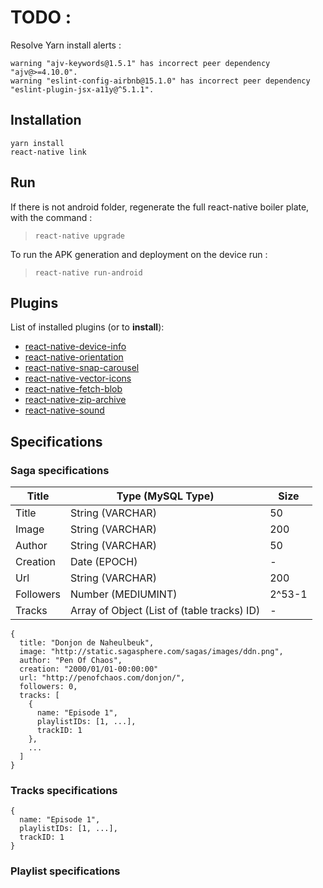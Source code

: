 # TODO :
Resolve Yarn install alerts :
```
warning "ajv-keywords@1.5.1" has incorrect peer dependency "ajv@>=4.10.0".
warning "eslint-config-airbnb@15.1.0" has incorrect peer dependency "eslint-plugin-jsx-a11y@^5.1.1".
```

## Installation
```
yarn install
react-native link
```

## Run
If there is not android folder, regenerate the full react-native boiler plate, with the command :

> ```react-native upgrade```

To run the APK generation and deployment on the device run :

> ```react-native run-android```

## Plugins
List of installed plugins (or to __install__):
* [react-native-device-info](https://github.com/rebeccahughes/react-native-device-info)
* [react-native-orientation](https://github.com/yamill/react-native-orientation)
* [react-native-snap-carousel](https://github.com/archriss/react-native-snap-carousel/)
* [react-native-vector-icons](https://github.com/oblador/react-native-vector-icons)
* [react-native-fetch-blob](https://github.com/wkh237/react-native-fetch-blob)
* [react-native-zip-archive](https://github.com/mockingbot/react-native-zip-archive)
* [react-native-sound](https://github.com/zmxv/react-native-sound/wiki/Installation)

## Specifications
### Saga specifications
| Title | Type (MySQL Type) | Size |
|---|---|---|
| Title | String (VARCHAR) | 50 |
| Image  | String (VARCHAR) | 200 |
| Author  | String (VARCHAR) | 50 |
| Creation | Date (EPOCH) | - |
| Url | String (VARCHAR) | 200 |
| Followers | Number (MEDIUMINT)| 2^53-1 |
| Tracks | Array of Object (List of (table tracks) ID) | - |

```
{
  title: "Donjon de Naheulbeuk",
  image: "http://static.sagasphere.com/sagas/images/ddn.png",
  author: "Pen Of Chaos",
  creation: "2000/01/01-00:00:00"
  url: "http://penofchaos.com/donjon/",
  followers: 0,
  tracks: [
    {
      name: "Episode 1",
      playlistIDs: [1, ...],
      trackID: 1
    },
    ...
  ]
}
```

### Tracks specifications
```
{
  name: "Episode 1",
  playlistIDs: [1, ...],
  trackID: 1
}
```

### Playlist specifications
```

```